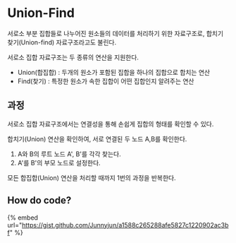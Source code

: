 # Union-Find

서로소 부분 집합들로 나누어진 원소들의 데이터를 처리하기 위한 자료구조로, 합치기 찾기(Union-find) 자료구조라고도 불린다.

서로소 집합 자료구조는 두 종류의 연산을 지원한다.

* Union(합집합) : 두개의 원소가 포함된 집합을 하나의 집합으로 합치는 연산
* Find(찾기) : 특정한 원소가 속한 집합이 어떤 집합인지 알려주는 연산

## 과정 <a href="#_" id="_"></a>

서로소 집합 자료구조에서는 연결성을 통해 손쉽게 집합의 형태를 확인할 수 있다.

합치기(Union) 연산을 확인하여, 서로 연결된 두 노드 A,B를 확인한다.

1. A와 B의 루트 노드 A', B'를 각각 찾는다.
2. A'를 B'의 부모 노드로 설정한다.

모든 합집합(Union) 연산을 처리할 때까지 1번의 과정을 반복한다.

## How do code?

{% embed url="https://gist.github.com/Junnyjun/a1588c265288afe5827c1220902ac3bf" %}
